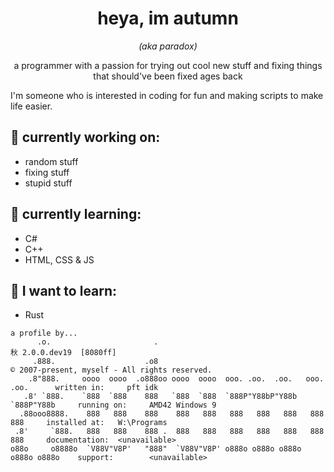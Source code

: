<h1 align="center">heya, im autumn</h1>
<p align="center"><i>(aka paradox)</i></p>
<p align="center">a programmer with a passion for trying out cool new stuff and fixing things that should've been fixed ages back</p>
</p>
I'm someone who is interested in coding for fun and making scripts to make life easier.

## 🔭 currently working on:
- random stuff
- fixing stuff
- stupid stuff

## 🌱 currently learning:
- C#
- C++
- HTML, CSS & JS

## 🧠 I want to learn:
- Rust

```
a profile by...
      .o.                       .                                                秋 2.0.0.dev19  [8080ff]
     .888.                    .o8                                                © 2007-present, myself - All rights reserved.
    .8"888.     oooo  oooo  .o888oo oooo  oooo  ooo. .oo.  .oo.   ooo. .oo.      written in:     pft idk
   .8' `888.    `888  `888    888   `888  `888  `888P"Y88bP"Y88b  `888P"Y88b     running on:     AMD42 Windows 9
  .88ooo8888.    888   888    888    888   888   888   888   888   888   888     installed at:   W:\Programs
 .8'     `888.   888   888    888 .  888   888   888   888   888   888   888     documentation:  <unavailable>
o88o     o8888o  `V88V"V8P'   "888"  `V88V"V8P' o888o o888o o888o o888o o888o    support:        <unavailable>
```
